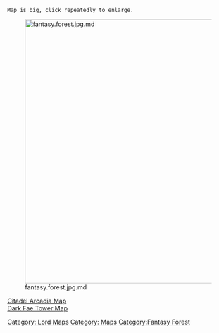`Map is big, click repeatedly to enlarge.`

<figure>
<img src="fantasy.forest.jpg.md" title="fantasy.forest.jpg.md"
width="600" alt="fantasy.forest.jpg.md" />
<figcaption aria-hidden="true">fantasy.forest.jpg.md</figcaption>
</figure>

[Citadel Arcadia Map](Citadel_Arcadia_Map "wikilink")  
[Dark Fae Tower Map](Dark_Fae_Tower_Map "wikilink")  

[Category: Lord Maps](Category:_Lord_Maps "wikilink") [Category:
Maps](Category:_Maps "wikilink") [Category:Fantasy
Forest](Category:Fantasy_Forest "wikilink")
